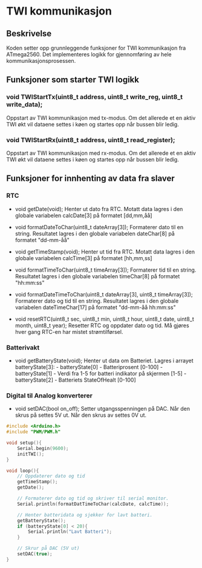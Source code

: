 # TWI kommunikasjon
## Beskrivelse
Koden setter opp grunnleggende funksjoner for TWI kommunikasjon fra ATmega2560. 
Det implementeres logikk for gjennomføring av hele kommunikasjonsprosessen.

## Funksjoner som starter TWI logikk
### void TWIStartTx(uint8_t address, uint8_t write_reg, uint8_t write_data);
Oppstart av TWI kommunikasjon med tx-modus.
Om det allerede et en aktiv TWI økt vil dataene settes i køen og startes opp når bussen blir ledig.
### void TWIStartRx(uint8_t address, uint8_t read_register);
Oppstart av TWI kommunikasjon med rx-modus.
Om det allerede et en aktiv TWI økt vil dataene settes i køen og startes opp når bussen blir ledig.

## Funksjoner for innhenting av data fra slaver
### RTC
 - void getDate(void);
        Henter ut dato fra RTC.
        Motatt data lagres i den globale variabelen calcDate[3] på formatet [dd,mm,åå]
 - void formatDateToChar(uint8_t dateArray[3]);
        Formaterer dato til en string.
        Resultatet lagres i den globale variabelen dateChar[8] på formatet "dd-mm-åå"

 - void getTimeStamp(void);
        Henter ut tid fra RTC.
        Motatt data lagres i den globale variabelen calcTime[3] på formatet [hh,mm,ss]
 - void formatTimeToChar(uint8_t timeArray[3]);
        Formaterer tid til en string.
        Resultatet lagres i den globale variabelen timeChar[8] på formatet "hh:mm:ss"

 - void formatDateTimeToChar(uint8_t dateArray[3], uint8_t timeArray[3]);
        Formaterer dato og tid til en string.
        Resultatet lagres i den globale variabelen dateTimeChar[17] på formatet "dd-mm-åå hh:mm:ss"

 - void resetRTC(uint8_t sec, uint8_t min, uint8_t hour, uint8_t date, uint8_t month, uint8_t year);
        Resetter RTC og oppdater dato og tid.
        Må gjøres hver gang RTC-en har mistet strømtilførsel.

### Batterivakt
 - void getBatteryState(void);
        Henter ut data om Batteriet.
        Lagres i arrayet batteryState[3]:
            - batteryState[0]   -   Batteriprosent [0-100]
            - batteryState[1]   -   Verdi fra 1-5 for batteri indikator på skjermen [1-5]
            - batteryState[2]   -   Batteriets StateOfHealt [0-100]

### Digital til Analog konverterer
 - void setDAC(bool on_off);
        Setter utgangsspenningen på DAC.
        Når den skrus på settes 5V ut.
        Når den skrus av settes 0V ut.


```cpp
#include <Arduino.h>
#include "PWM/PWM.h"

void setup(){
    Serial.begin(9600);
    initTWI();
}

void loop(){
    // Oppdaterer dato og tid
    getTimeStamp();
    getDate();

    // Formaterer dato og tid og skriver til serial monitor.
    Serial.println(formatDatTimeToChar(calcDate, calcTime));

    // Henter batteridata og sjekker for lavt batteri.
    getBatteryState();
    if (batteryState[0] < 20){
        Serial.println("Lavt Batteri");
    }

    // Skrur på DAC (5V ut)
    setDAC(true);
}